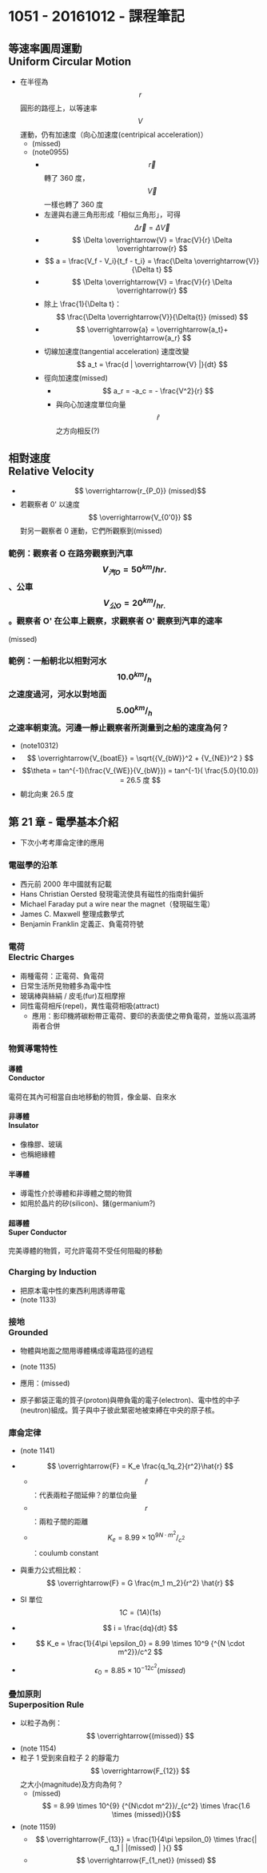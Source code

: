 # 1051 - 20161012 - 課程筆記
## 等速率圓周運動<br>Uniform Circular Motion
* 在半徑為 $$ r $$ 圓形的路徑上，以等速率 $$ V $$ 運動，仍有加速度（向心加速度(centripical acceleration)）
  * (missed)
  * (note0955)
    * $$ \overrightarrow{r} $$ 轉了 360 度，$$ \overrightarrow{V} $$ 一樣也轉了 360 度
    * 左邊與右邊三角形形成「相似三角形」，可得 $$ \Delta\overrightarrow{r} = \Delta \overrightarrow{V} $$
    * $$ \Delta \overrightarrow{V} = \frac{V}{r} \Delta \overrightarrow{r} $$
    * $$ a = \frac{V_f - V_i}{t_f - t_i} = \frac{\Delta \overrightarrow{V}}{\Delta t} $$
    * $$ \Delta \overrightarrow{V} = \frac{V}{r} \Delta \overrightarrow{r} $$
    * 除上 \frac{1}{\Delta t}： $$ \frac{\Delta \overrightarrow{V}}{\Delta{t}} (missed) $$
    * $$ \overrightarrow{a} = \overrightarrow{a_t}+ 
\overrightarrow{a_r} $$
    * 切線加速度(tangential acceleration) 速度改變  
    $$ a_t = \frac{d | \overrightarrow{V} |}{dt} $$
    * 徑向加速度(missed)
      * $$ a_r = -a_c = - \frac{V^2}{r} $$
      * 與向心加速度單位向量 $$ \hat{r} $$ 之方向相反(?)

## 相對速度<br>Relative Velocity
* $$ \overrightarrow{r_{P_0}} (missed)$$
* 若觀察者 0' 以速度 $$ \overrightarrow{V_{0'0}} $$ 對另一觀察者 0 運動，它們所觀察到(missed)

### 範例：觀察者 O 在路旁觀察到汽車 $$ V_{汽O} = 50 ^{km}/{hr.} $$、公車 $$ V_{公O} = 20 ^{km}/_{hr.} $$。觀察者 O' 在公車上觀察，求觀察者 O' 觀察到汽車的速率
(missed)

### 範例：一船朝北以相對河水 $$ 10.0 ^{km}/_h $$ 之速度過河，河水以對地面 $$ 5.00 ^{km}/_h $$ 之速率朝東流。河邊一靜止觀察者所測量到之船的速度為何？
* (note10312)
* $$ \overrightarrow{V_{boatE}} = \sqrt{{V_{bW}}^2 + {V_{NE}}^2 } $$
* $$\theta = tan^{-1}(\frac{V_{WE}}{V_{bW}}) = tan^{-1}( \frac{5.0}{10.0}) = 26.5 度 $$
* 朝北向東 26.5 度

## 第 21 章 - 電學基本介紹
* 下次小考考庫侖定律的應用


### 電磁學的沿革
* 西元前 2000 年中國就有記載
* Hans Christian Oersted 發現電流使具有磁性的指南針偏折
* Michael Faraday put a wire near the magnet（發現磁生電）
* James C. Maxwell 整理成數學式
* Benjamin Franklin 定義正、負電荷符號

### 電荷<br>Electric Charges
* 兩種電荷：正電荷、負電荷
* 日常生活所見物體多為電中性
* 玻璃棒與絲絹 / 皮毛(fur)互相摩擦
* 同性電荷相斥(repel)，異性電荷相吸(attract)
  * 應用：影印機將碳粉帶正電荷、要印的表面使之帶負電荷，並施以高溫將兩者合併

### 物質導電特性
#### 導體<br>Conductor
電荷在其內可相當自由地移動的物質，像金屬、自來水

#### 非導體<br>Insulator
* 像橡膠、玻璃
* 也稱絕緣體

#### 半導體
* 導電性介於導體和非導體之間的物質
* 如用於晶片的矽(silicon)、鍺(germanium?)

#### 超導體<br>Super Conductor
完美導體的物質，可允許電荷不受任何阻礙的移動

### Charging by Induction
* 把原本電中性的東西利用誘導帶電
* (note 1133)

### 接地<br>Grounded
* 物體與地面之間用導體構成導電路徑的過程
* (note 1135)
* 應用：(missed)


* 原子郵袋正電的質子(proton)與帶負電的電子(electron)、電中性的中子(neutron)組成。質子與中子彼此緊密地被束縛在中央的原子核。

### 庫侖定律
* (note 1141)
* $$ \overrightarrow{F} = K_e \frac{q_1q_2}{r^2}\hat{r} $$ 
  * $$ \hat{r} $$：代表兩粒子間延伸？的單位向量
  * $$ r $$：兩粒子間的距離
  * $$ K_e = 8.99 \times 10^9 {^{N \cdot m^2}}/_{c^2} $$：coulumb constant
* 與重力公式相比較：$$ \overrightarrow{F} = G \frac{m_1 m_2}{r^2} \hat{r} $$ 


* SI 單位 $$ 1C = (1A)(1s) $$
* $$ i = \frac{dq}{dt} $$
* $$ K_e = \frac{1}{4\pi \epsilon_0} = 8.99 \times 10^9 {^{N \cdot m^2}}/c^2 $$
* $$ \epsilon_0 = 8.85 \times 10^{-12} {^{c^2}(missed)} $$

### 疊加原則<br>Superposition Rule
* 以粒子為例：  
  $$ \overrightarrow{(missed)} $$
* (note 1154)
* 粒子 1 受到來自粒子 2 的靜電力 $$ \overrightarrow{F_{12}} $$ 之大小(magnitude)及方向為何？
  * (missed) $$ = 8.99 \times 10^{9} {^{N\cdot m^2}}/_{c^2} \times \frac{1.6 \times (missed)}{}$$
* (note 1159)
  * $$ \overrightarrow{F_{13}} = \frac{1}{4\pi \epsilon_0} \times \frac{| q_1 | |(missed) | }{} $$
  * $$ \overrightarrow{F_{1_net}} (missed) $$